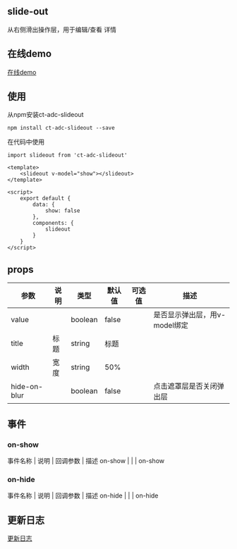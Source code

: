 ## slide-out

从右侧滑出操作层，用于编辑/查看 详情

## 在线demo

[在线demo]({在线demo地址})

## 使用

从npm安装ct-adc-slideout

```
npm install ct-adc-slideout --save

```
在代码中使用

```
import slideout from 'ct-adc-slideout'

<template>
	<slideout v-model="show"></slideout>
</template>

<script>
	export default {
		data: {
			show: false
		},
		components: {
			slideout
		}
	}
</script>

```

## props

参数 | 说明 | 类型 | 默认值 | 可选值 | 描述 |
--- | --- | --- | --- | ---- | ---
value |  | boolean | false | | 是否显示弹出层，用v-model绑定|
title | 标题 | string | 标题 | | |
width | 宽度 | string | 50% | | |
hide-on-blur |  | boolean | false | |点击遮罩层是否关闭弹出层|

## 事件

### on-show

事件名称 | 说明 | 回调参数 | 描述
on-show |  | | on-show

### on-hide

事件名称 | 说明 | 回调参数 | 描述
on-hide |  | | on-hide

## 更新日志

[更新日志]({CHANGELOG.md的线上地址})



